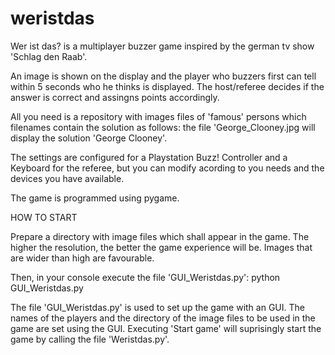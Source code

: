 # weristdas
Wer ist das? is a multiplayer buzzer game inspired by the german tv show 'Schlag den Raab'.

An image is shown on the display and the player who buzzers first can tell within 5 seconds who he thinks is displayed. The host/referee decides if the answer is correct and assingns points accordingly.

All you need is a repository with images files of 'famous' persons which filenames contain the solution as follows: the file 'George_Clooney.jpg will display the solution 'George Clooney'.

The settings are configured for a Playstation Buzz! Controller and a Keyboard for the referee, but you can modify acording to you needs and the devices you have available.

The game is programmed using pygame.

HOW TO START

Prepare a directory with image files which shall appear in the game. The higher the resolution, the better the game experience will be. Images that are wider than high are favourable.

Then, in your console execute the file 'GUI_Weristdas.py':
  python GUI_Weristdas.py
  
The file 'GUI_Weristdas.py' is used to set up the game with an GUI. The names of the players and the directory of the image files to be used in the game are set using the GUI. Executing 'Start game' will suprisingly start the game by calling the file 'Weristdas.py'.
